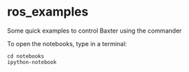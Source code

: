 # ros_examples
Some quick examples to control Baxter using the commander


To open the notebooks, type in a terminal:
```
cd notebooks
ipython-notebook
```
